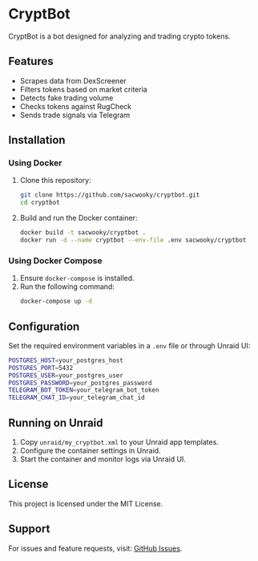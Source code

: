 # CryptBot

CryptBot is a bot designed for analyzing and trading crypto tokens.

## Features
- Scrapes data from DexScreener
- Filters tokens based on market criteria
- Detects fake trading volume
- Checks tokens against RugCheck
- Sends trade signals via Telegram

## Installation

### Using Docker
1. Clone this repository:
   ```sh
   git clone https://github.com/sacwooky/cryptbot.git
   cd cryptbot
   ```
2. Build and run the Docker container:
   ```sh
   docker build -t sacwooky/cryptbot .
   docker run -d --name cryptbot --env-file .env sacwooky/cryptbot
   ```

### Using Docker Compose
1. Ensure `docker-compose` is installed.
2. Run the following command:
   ```sh
   docker-compose up -d
   ```

## Configuration
Set the required environment variables in a `.env` file or through Unraid UI:
```sh
POSTGRES_HOST=your_postgres_host
POSTGRES_PORT=5432
POSTGRES_USER=your_postgres_user
POSTGRES_PASSWORD=your_postgres_password
TELEGRAM_BOT_TOKEN=your_telegram_bot_token
TELEGRAM_CHAT_ID=your_telegram_chat_id
```

## Running on Unraid
1. Copy `unraid/my_cryptbot.xml` to your Unraid app templates.
2. Configure the container settings in Unraid.
3. Start the container and monitor logs via Unraid UI.

## License
This project is licensed under the MIT License.

## Support
For issues and feature requests, visit: [GitHub Issues](https://github.com/sacwooky/cryptbot/issues).
